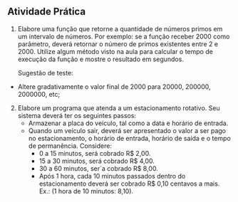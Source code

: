 ## Atividade Prática

1. Elabore uma função que retorne a quantidade de números primos em um intervalo de números. Por exemplo: se a função receber 2000 como parâmetro, deverá retornar o número de primos existentes entre 2 e 2000. Utilize algum método visto na aula para calcular o tempo de execução da função e mostre o resultado em segundos.

   Sugestão de teste:

- Altere gradativamente o valor final de 2000 para 20000, 200000, 2000000, etc;

2. Elabore um programa que atenda a um estacionamento rotativo. Seu sistema deverá ter os seguintes passos:
   - Armazenar a placa do veículo, tal como a data e horário de
     entrada.
   - Quando um veículo sair, deverá ser apresentado o valor a ser pago no estacionamento, o horário de entrada, horário de saída
     e o tempo de permanência. Considere:
     - 0 a 15 minutos, será cobrado R$ 2,00.
     - 15 a 30 minutos, será cobrado R$ 4,00.
     - 30 a 60 minutos, ser´a cobrado R$ 8,00.
     - Após 1 hora, cada 10 minutos passados dentro do
       estacionamento deverá ser cobrado R$ 0,10 centavos a mais. Ex.:
       (1 hora de 10 minutos: 8,10).
